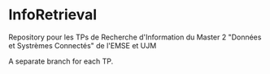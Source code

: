 # InfoRetrieval
Repository pour les TPs de Recherche d'Information du Master 2 "Données et Systrèmes Connectés" de l'EMSE et UJM

A separate branch for each TP.
